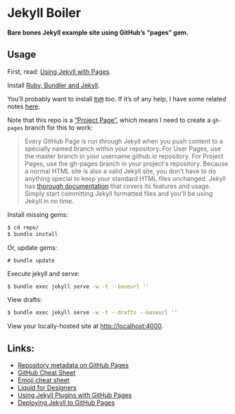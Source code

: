 # Jekyll Boiler

**Bare bones Jekyll example site using GitHub’s “pages” gem.**

## Usage

First, read: [Using Jekyll with Pages](https://help.github.com/articles/using-jekyll-with-pages).

Install [Ruby, Bundler and Jekyll](https://help.github.com/articles/using-jekyll-with-pages#installing-jekyll).

You’ll probably want to install [`RVM`](http://rvm.io/) too. If it’s of any help, I have some related notes [here](https://github.com/registerguard/registerguard.github.io/wiki/Ruby-tips).

Note that this repo is a [“Project Page”](https://help.github.com/articles/using-jekyll-with-pages#using-jekyll), which means I need to create a `gh-pages` branch for this to work:

> Every GitHub Page is run through Jekyll when you push content to a specially named branch within your repository. For User Pages, use the master branch in your username.github.io repository. For Project Pages, use the gh-pages branch in your project's repository. Because a normal HTML site is also a valid Jekyll site, you don't have to do anything special to keep your standard HTML files unchanged. Jekyll has [thorough documentation](http://jekyllrb.com/docs/home/) that covers its features and usage. Simply start committing Jekyll formatted files and you'll be using Jekyll in no time.

Install missing gems:

```bash
$ cd repo/
$ bundle install
```

Or, update gems:

```
# bundle update
```

Execute jekyll and serve:

```bash
$ bundle exec jekyll serve -w -t --baseurl ''
```

View drafts:

```bash
$ bundle exec jekyll serve -w -t --drafts --baseurl ''
```

View your locally-hosted site at <http://localhost:4000>.

## Links:

* [Repository metadata on GitHub Pages](https://help.github.com/articles/repository-metadata-on-github-pages)
* [GitHub Cheat Sheet](https://github.com/tiimgreen/github-cheat-sheet)
* [Emoji cheat sheet](http://www.emoji-cheat-sheet.com/)
* [Liquid for Designers](https://github.com/Shopify/liquid/wiki/Liquid-for-Designers)
* [Using Jekyll Plugins with GitHub Pages](https://help.github.com/articles/using-jekyll-plugins-with-github-pages/)
* [Deploying Jekyll to GitHub Pages](http://jekyllrb.com/docs/github-pages/#deploying-jekyll-to-github-pages)
